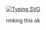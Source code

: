 [![Typing SVG](https://readme-typing-svg.demolab.com?font=Fira+Code&weight=450&letterSpacing=&pause=1000&color=4F1A14&vCenter=true&width=600&lines=%22%F0%9D%99%8F%F0%9D%99%9D%F0%9D%99%9A%F0%9D%99%A3+%F0%9D%99%9E%F0%9D%99%A3+%F0%9D%99%96+%F0%9D%99%9B%F0%9D%99%A4%F0%9D%99%A4%F0%9D%99%A9%F0%9D%99%A3%F0%9D%99%A4%F0%9D%99%A9%F0%9D%99%9A%2C+%F0%9D%99%9D%F0%9D%99%9A+%F0%9D%99%A2%F0%9D%99%9A%F0%9D%99%A3%F0%9D%99%A9%F0%9D%99%9E%F0%9D%99%A4%F0%9D%99%A3%F0%9D%99%9A%F0%9D%99%A8+%F0%9D%99%A9%F0%9D%99%9D%F0%9D%99%9A+%F0%9D%99%9A%F0%9D%99%AB%F0%9D%99%9E%F0%9D%99%A1+1%F0%9D%99%AD1%F0%9D%99%AD1%F0%9D%99%AD1.%22)](https://git.io/typing-svg)




rmking this ok





